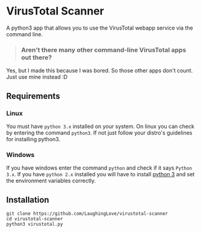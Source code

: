 # VirusTotal Scanner

A python3 app that allows you to use the VirusTotal webapp service via the command line.


> ### Aren't there many other command-line VirusTotal apps out there?
Yes, but I made this because I was bored. So those other apps don't count. Just use mine instead :D

## Requirements

### Linux
You must have `python 3.x` installed on your system. On linux you can check by entering the command `python3`. If not just follow your distro's guidelines for installing python3.
### Windows
If you have windows enter the command `python` and check if it says `Python 3.x`. If you have `python 2.x` installed you will have to install [python 3](https://www.python.org/) and set the environment variables correctly.

## Installation

```
git clone https://github.com/LaughingLove/virustotal-scanner
cd virustotal-scanner
python3 virustotal.py
```
